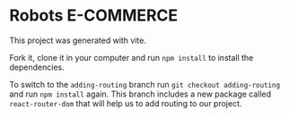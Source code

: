 # Robots E-COMMERCE

This project was generated with vite.

Fork it, clone it in your computer and run `npm install` to install the dependencies.

To switch to the `adding-routing` branch run `git checkout adding-routing` and run `npm install` again. This branch includes a new package called `react-router-dom` that will help us to add routing to our project.
